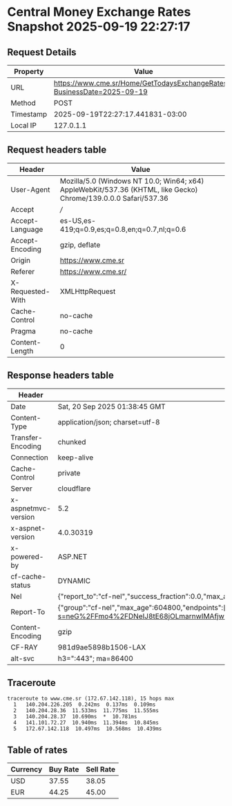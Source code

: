 # Central Money Exchange Rates Snapshot 2025-09-19 22:27:17
## Request Details

| Property | Value |
|----------|-------|
| URL | https://www.cme.sr/Home/GetTodaysExchangeRates/?BusinessDate=2025-09-19 |
| Method | POST |
| Timestamp | 2025-09-19T22:27:17.441831-03:00 |
| Local IP | 127.0.1.1 |
    
## Request headers table

| Header | Value |
|--------|-------|
| User-Agent | Mozilla/5.0 (Windows NT 10.0; Win64; x64) AppleWebKit/537.36 (KHTML, like Gecko) Chrome/139.0.0.0 Safari/537.36 |
| Accept | */* |
| Accept-Language | es-US,es-419;q=0.9,es;q=0.8,en;q=0.7,nl;q=0.6 |
| Accept-Encoding | gzip, deflate |
| Origin | https://www.cme.sr |
| Referer | https://www.cme.sr/ |
| X-Requested-With | XMLHttpRequest |
| Cache-Control | no-cache |
| Pragma | no-cache |
| Content-Length | 0 |

    
## Response headers table
| Header | Value |
|--------|-------|
| Date | Sat, 20 Sep 2025 01:38:45 GMT |
| Content-Type | application/json; charset=utf-8 |
| Transfer-Encoding | chunked |
| Connection | keep-alive |
| Cache-Control | private |
| Server | cloudflare |
| x-aspnetmvc-version | 5.2 |
| x-aspnet-version | 4.0.30319 |
| x-powered-by | ASP.NET |
| cf-cache-status | DYNAMIC |
| Nel | {"report_to":"cf-nel","success_fraction":0.0,"max_age":604800} |
| Report-To | {"group":"cf-nel","max_age":604800,"endpoints":[{"url":"https://a.nel.cloudflare.com/report/v4?s=neG%2FFmo4%2FDNeIJ8tE68jOLmarnwIMAfjw9YEeTgTDvKFWN8FR5w0zLwd07jTcGnOmTAPlAHlixq%2BNm5bOZ5d04YKSV2v4kTY"}]} |
| Content-Encoding | gzip |
| CF-RAY | 981d9ae5898b1506-LAX |
| alt-svc | h3=":443"; ma=86400 |

## Traceroute 

```
traceroute to www.cme.sr (172.67.142.118), 15 hops max
  1   140.204.226.205  0.242ms  0.137ms  0.109ms 
  2   140.204.28.36  11.533ms  11.775ms  11.555ms 
  3   140.204.28.37  10.690ms  *  10.781ms 
  4   141.101.72.27  10.940ms  11.394ms  10.845ms 
  5   172.67.142.118  10.497ms  10.568ms  10.439ms 

```


## Table of rates

| Currency | Buy Rate | Sell Rate |
|----------|----------|-----------|
| USD | 37.55 | 38.05 |
| EUR | 44.25 | 45.00 |
